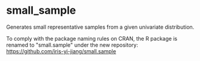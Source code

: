 # small_sample
Generates small representative samples from a given univariate distribution.

To comply with the package naming rules on CRAN, the R package is renamed
to "small.sample" under the new repository:
https://github.com/iris-yi-jiang/small.sample
